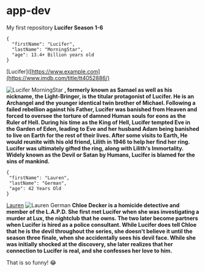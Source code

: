 # app-dev
My first repository
**Lucifer Season 1-6**
```
{
  "firstName": "Lucifer",
  "lastName": "MorningStar",
  "age": 13.4+ Billion years old
}
```
[Lucifer]([https://www.example.com](https://www.imdb.com/title/tt4052886/)

![Lucifer MorningStar](LuciferMorningStar.jpg)
**, formerly known as Samael as well as his nickname, the Light-Bringer, is the titular protagonist of Lucifer. He is an Archangel and the younger identical twin brother of Michael. Following a failed rebellion against his Father, Lucifer was banished from Heaven and forced to oversee the torture of damned Human souls for eons as the Ruler of Hell. During his time as the King of Hell, Lucifer tempted Eve in the Garden of Eden, leading to Eve and her husband Adam being banished to live on Earth for the rest of their lives. After some visits to Earth, He would reunite with his old friend, Lilith in 1946 to help her find her ring. Lucifer was ultimately gifted the ring, along with Lilith's Immortality. Widely known as the Devil or Satan by Humans, Lucifer is blamed for the sins of mankind.**
 ```
 {
  "firstName": "Lauren",
  "lastName": "German",
  "age": 42 Years Old
}
```
[Lauren](https://www.imdb.com/name/nm0314514/?ref_=tt_cl_i_2)
![Lauren German](LuciferMorningStar.jpg)
**Chloe Decker is a homicide detective and member of the L.A.P.D. She first met Lucifer when she was investigating a murder at Lux, the nightclub that he owns. The two later become partners when Lucifer is hired as a police consultant. While Lucifer does tell Chloe that he is the devil throughout the series, she doesn't believe it until the season three finale, when she accidentally sees his devil face. While she was initially shocked at the discovery, she later realizes that her connection to Lucifer is real, and she confesses her love to him.**

That is so funny! :joy:
